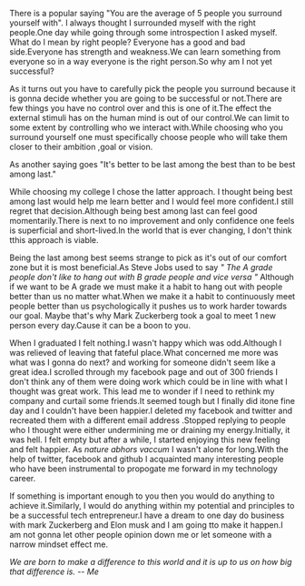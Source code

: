
There is a popular saying "You are the average of 5 people you surround yourself with". I always thought I surrounded myself 
with the right people.One day while going through some introspection I asked myself. What do I mean by right people?
Everyone has a good and bad side.Everyone has strength and weakness.We can learn something from everyone so in a way everyone
is the right person.So why am I not yet successful?

As it turns out you have to carefully pick the people you surround because it is gonna decide whether you are going to be 
successful or not.There are few things you have no control over and this is one of it.The effect the external stimuli has on
the human mind is out of our control.We can limit to some extent by controlling who we interact with.While choosing who you surround 
yourself one must specifically choose people who will take them closer to their ambition ,goal or vision.

As another saying goes "It's better to be last among the best than to be best among last."

While choosing my college I chose the latter approach. I thought being best among last would help me learn better and I would feel  more confident.I still regret that decision.Although being best among last can feel good momentarily.There is next to no improvement and only confidence one feels is superficial and short-lived.In the world that is ever changing, I don't think tthis approach
is viable.

Being the last among best seems strange to pick as it's out of our comfort zone but it is most beneficial.As Steve Jobs used to say
*" The A grade people don't like to hang out with B grade people and vice versa "*
Although if we want to be A grade we must make it a habit to hang out with people better than us no matter what.When we make it a
habit to continuously meet people better than us psychologically it pushes us to work harder towards our goal.
Maybe that's why Mark Zuckerberg took a goal to meet 1 new person every day.Cause it can be a boon to you.

When I graduated I felt nothing.I wasn't happy which was odd.Although I was relieved of leaving that fateful place.What concerned
me more was what was I gonna do next? and working for someone didn't seem like a great idea.I scrolled through my facebook page and
out of 300 friends I don't think any of them were doing work which could be in line with what I thought was great work.
This lead me to wonder if I need to rethink my company and curtail some friends.It seemed tough but I finally did itone fine day and I couldn't have been happier.I deleted my facebook and twitter and recreated them with a different email address
.Stopped replying to people who I thought were either undermining me or draining my energy.Initially, it was hell.
I felt empty but after a while, I started enjoying this new feeling and felt happier. As *nature abhors vaccum* I wasn't alone
for long.With the help of twitter, facebook and github I acquainted many interesting people who have been instrumental to propogate
me forward in my technology career.

If something is important enough to you then you would do anything to achieve it.Similarly, I would do anything within my potential and principles to be a successful tech entrepreneur.I have a dream to one day do business with mark Zuckerberg and Elon musk and I am going tto make
it happen.I am not gonna let other people opinion down me or let someone with a narrow mindset effect me.

*We are born to make a difference to this world and it is up to us on how big that difference is. -- Me*
